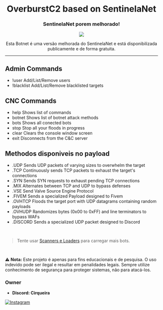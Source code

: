 <div align="center">
    <h1>OverburstC2 based on SentinelaNet</h1>
    <h3>SentinelaNet porem melhorado!</h3>

  <p align="center">
      <img src="https://github.com/user-attachments/assets/cadc2e29-6d15-4e1a-b70b-639ae325d7d8">
  </p>
  <p>Esta Botnet é uma versão melhorada do SentinelaNet e está disponibilizada publicamente e de forma gratuita.</p>

</div>

---

## Admin Commands
- !user       Add/List/Remove users
- !blacklist  Add/List/Remove blacklisted targets

## CNC Commands
- help    Shows list of commands
- botnet  Shows list of botnet attack methods
- bots    Shows all conected bots
- stop    Stop all your floods in progress
- clear   Clears the console window screen
- exit    Disconnects from the C&C server

## Methodos disponiveis no payload
- .UDP      Sends UDP packets of varying sizes to overwhelm the target
- .TCP      Continuously sends TCP packets to exhaust the target's connections
- .SYN      Sends SYN requests to exhaust pending TCP connections
- .MIX      Alternates between TCP and UDP to bypass defenses
- .VSE      Send Valve Source Engine Protocol
- .FIVEM    Sends a specialized Payload designed to Fivem
- .OVHTCP   Floods the target port with UDP datagrams containing random payloads
- .OVHUDP   Randomizes bytes (0x00 to 0xFF) and line terminators to bypass WAFs
- .DISCORD  Sends a specialized UDP packet designed to Discord

<br/>

> Tente usar <a href="https://github.com/CirqueiraDev/botnet-exploits">Scanners e Loaders</a> para carregar mais bots.

<br/>

⚠️ **Nota:** Este projeto é apenas para fins educacionais e de pesquisa. O uso indevido pode ser ilegal e resultar em penalidades legais. Sempre utilize conhecimento de segurança para proteger sistemas, não para atacá-los.

### Owner
- **Discord: Cirqueira**
  
<a href="https://www.instagram.com/cirqueirax/"><img src="https://img.shields.io/badge/Instagram-E4405F?style=for-the-badge&logo=instagram&logoColor=white" alt="Instagram"></a>
